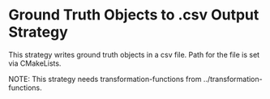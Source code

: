 # Ground Truth Objects to .csv Output Strategy

This strategy writes ground truth objects in a csv file.
Path for the file is set via CMakeLists.

NOTE:
This strategy needs transformation-functions from ../transformation-functions.
